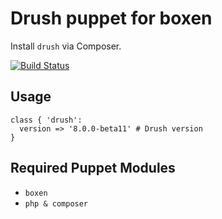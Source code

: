 # Drush puppet for boxen

Install `drush` via Composer.

[![Build Status](https://travis-ci.org/jenslind/puppet-drush.svg?branch=master)](https://travis-ci.org/jenslind/puppet-drush)

## Usage

```puppet
class { 'drush':
  version => '8.0.0-beta11' # Drush version
}
```

## Required Puppet Modules

* `boxen`
* `php & composer`

